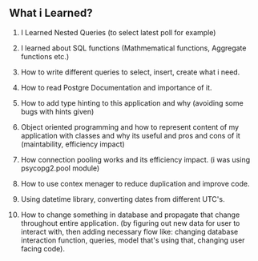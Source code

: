 ## What i Learned?

1) I Learned Nested Queries (to select latest poll for example)

2) I learned about SQL functions (Mathmematical functions, Aggregate functions etc.)

3) How to write different queries to select, insert, create what i need.

4) How to read Postgre Documentation and importance of it.

5) How to add type hinting to this application and why (avoiding some bugs with hints given)

6) Object oriented programming and how to represent  content of my application with classes and why its useful and pros and cons of it (maintability, efficiency impact)

7) How connection pooling works and its efficiency impact. (i was using psycopg2.pool module)

8) How to use contex menager to reduce duplication and improve code.

9) Using datetime library, converting dates from different UTC's.

10) How to change something in database and propagate that change throughout entire application.
(by figuring out new data for user to interact with, then adding necessary flow like:
changing database interaction function, queries, model that's using that, changing user facing code).